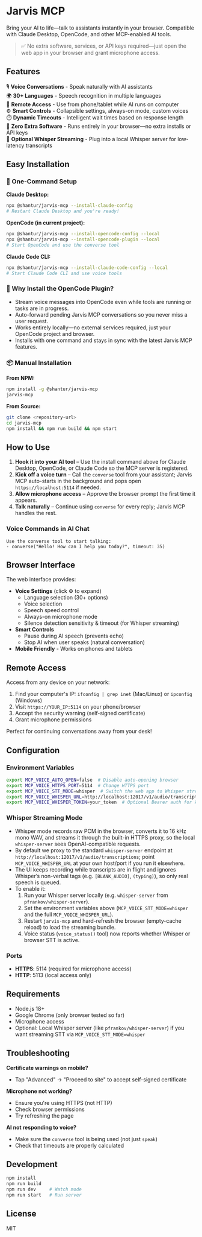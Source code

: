# Jarvis MCP

Bring your AI to life—talk to assistants instantly in your browser. Compatible with Claude Desktop, OpenCode, and other MCP-enabled AI tools.

> ✅ No extra software, services, or API keys required—just open the web app in your browser and grant microphone access.

## Features

🎙️ **Voice Conversations** - Speak naturally with AI assistants  
🌍 **30+ Languages** - Speech recognition in multiple languages  
📱 **Remote Access** - Use from phone/tablet while AI runs on computer  
⚙️ **Smart Controls** - Collapsible settings, always-on mode, custom voices  
⏱️ **Dynamic Timeouts** - Intelligent wait times based on response length  
🧰 **Zero Extra Software** - Runs entirely in your browser—no extra installs or API keys  
🔌 **Optional Whisper Streaming** - Plug into a local Whisper server for low-latency transcripts  

## Easy Installation

### 🚀 One-Command Setup

**Claude Desktop:**
```bash
npx @shantur/jarvis-mcp --install-claude-config
# Restart Claude Desktop and you're ready!
```

**OpenCode (in current project):**
```bash
npx @shantur/jarvis-mcp --install-opencode-config --local
npx @shantur/jarvis-mcp --install-opencode-plugin --local
# Start OpenCode and use the converse tool
```

**Claude Code CLI:**
```bash
npx @shantur/jarvis-mcp --install-claude-code-config --local
# Start Claude Code CLI and use voice tools
```

### 🤖 Why Install the OpenCode Plugin?

- Stream voice messages into OpenCode even while tools are running or tasks are in progress.
- Auto-forward pending Jarvis MCP conversations so you never miss a user request.
- Works entirely locally—no external services required, just your OpenCode project and browser.
- Installs with one command and stays in sync with the latest Jarvis MCP features.

### 📦 Manual Installation

**From NPM:**
```bash
npm install -g @shantur/jarvis-mcp
jarvis-mcp
```

**From Source:**
```bash
git clone <repository-url>
cd jarvis-mcp
npm install && npm run build && npm start
```

## How to Use

1. **Hook it into your AI tool** – Use the install command above for Claude Desktop, OpenCode, or Claude Code so the MCP server is registered.
2. **Kick off a voice turn** – Call the `converse` tool from your assistant; Jarvis MCP auto-starts in the background and pops open `https://localhost:5114` if needed.
3. **Allow microphone access** – Approve the browser prompt the first time it appears.
4. **Talk naturally** – Continue using `converse` for every reply; Jarvis MCP handles the rest.

### Voice Commands in AI Chat

```
Use the converse tool to start talking:
- converse("Hello! How can I help you today?", timeout: 35)
```

## Browser Interface

The web interface provides:

- **Voice Settings** (click ⚙️ to expand)
  - Language selection (30+ options)
  - Voice selection
  - Speech speed control
  - Always-on microphone mode
  - Silence detection sensitivity & timeout (for Whisper streaming)
- **Smart Controls**
  - Pause during AI speech (prevents echo)
  - Stop AI when user speaks (natural conversation)
- **Mobile Friendly** - Works on phones and tablets

## Remote Access

Access from any device on your network:

1. Find your computer's IP: `ifconfig | grep inet` (Mac/Linux) or `ipconfig` (Windows)
2. Visit `https://YOUR_IP:5114` on your phone/browser
3. Accept the security warning (self-signed certificate)
4. Grant microphone permissions

Perfect for continuing conversations away from your desk!

## Configuration

### Environment Variables

```bash
export MCP_VOICE_AUTO_OPEN=false  # Disable auto-opening browser
export MCP_VOICE_HTTPS_PORT=5114  # Change HTTPS port
export MCP_VOICE_STT_MODE=whisper  # Switch the web app to Whisper streaming
export MCP_VOICE_WHISPER_URL=http://localhost:12017/v1/audio/transcriptions  # Whisper endpoint (full path)
export MCP_VOICE_WHISPER_TOKEN=your_token  # Optional Bearer auth for Whisper server
```

### Whisper Streaming Mode

- Whisper mode records raw PCM in the browser, converts it to 16 kHz mono WAV, and streams it through the built-in HTTPS proxy, so the local `whisper-server` sees OpenAI-compatible requests.
- By default we proxy to the standard `whisper-server` endpoint at `http://localhost:12017/v1/audio/transcriptions`; point `MCP_VOICE_WHISPER_URL` at your own host/port if you run it elsewhere.
- The UI keeps recording while transcripts are in flight and ignores Whisper’s non-verbal tags (e.g. `[BLANK_AUDIO]`, `(typing)`), so only real speech is queued.
- To enable it:
  1. Run your Whisper server locally (e.g. `whisper-server` from `pfrankov/whisper-server`).
  2. Set the environment variables above (`MCP_VOICE_STT_MODE=whisper` and the full `MCP_VOICE_WHISPER_URL`).
  3. Restart `jarvis-mcp` and hard-refresh the browser (empty-cache reload) to load the streaming bundle.
  4. Voice status (`voice_status()` tool) now reports whether Whisper or browser STT is active.

### Ports

- **HTTPS**: 5114 (required for microphone access)
- **HTTP**: 5113 (local access only)

## Requirements

- Node.js 18+
- Google Chrome (only browser tested so far)
- Microphone access
- Optional: Local Whisper server (like `pfrankov/whisper-server`) if you want streaming STT via `MCP_VOICE_STT_MODE=whisper`

## Troubleshooting

**Certificate warnings on mobile?**
- Tap "Advanced" → "Proceed to site" to accept self-signed certificate

**Microphone not working?**
- Ensure you're using HTTPS (not HTTP)
- Check browser permissions
- Try refreshing the page

**AI not responding to voice?**
- Make sure the `converse` tool is being used (not just `speak`)
- Check that timeouts are properly calculated

## Development

```bash
npm install
npm run build
npm run dev     # Watch mode
npm run start   # Run server
```

## License

MIT
